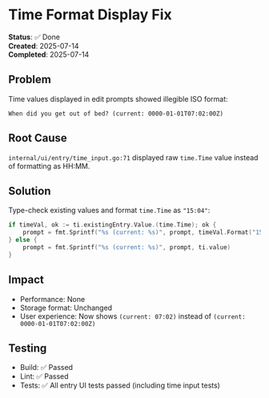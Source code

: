 # Time Format Display Fix

**Status**: ✅ Done  
**Created**: 2025-07-14  
**Completed**: 2025-07-14  

## Problem

Time values displayed in edit prompts showed illegible ISO format:
```
When did you get out of bed? (current: 0000-01-01T07:02:00Z)
```

## Root Cause

`internal/ui/entry/time_input.go:71` displayed raw `time.Time` value instead of formatting as HH:MM.

## Solution

Type-check existing values and format `time.Time` as `"15:04"`:

```go
if timeVal, ok := ti.existingEntry.Value.(time.Time); ok {
    prompt = fmt.Sprintf("%s (current: %s)", prompt, timeVal.Format("15:04"))
} else {
    prompt = fmt.Sprintf("%s (current: %s)", prompt, ti.value)
}
```

## Impact

- Performance: None
- Storage format: Unchanged
- User experience: Now shows `(current: 07:02)` instead of `(current: 0000-01-01T07:02:00Z)`

## Testing

- Build: ✅ Passed
- Lint: ✅ Passed  
- Tests: ✅ All entry UI tests passed (including time input tests)